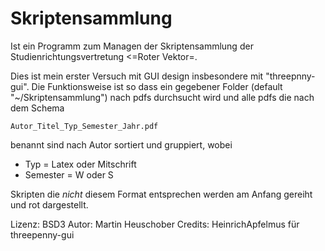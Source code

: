 # Skriptensammlung

Ist ein Programm zum Managen der Skriptensammlung der Studienrichtungsvertretung
<=Roter Vektor=.

Dies ist mein erster Versuch mit GUI design insbesondere mit "threepnny-gui".
Die Funktionsweise ist so dass ein gegebener Folder (default "~/Skriptensammlung")
nach pdfs durchsucht wird und alle pdfs die nach dem Schema

    Autor_Titel_Typ_Semester_Jahr.pdf

benannt sind nach Autor sortiert und gruppiert, wobei

 - Typ = Latex oder Mitschrift
 - Semester = W oder S

Skripten die _nicht_ diesem Format entsprechen werden am Anfang gereiht und rot
dargestellt.

Lizenz: BSD3
Autor: Martin Heuschober
Credits: HeinrichApfelmus für threepenny-gui
